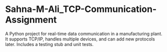 # Sahna-M-Ali_TCP-Communication-Assignment
A Python project for real-time data communication in a manufacturing plant. It supports TCP/IP, handles multiple devices, and can add new protocols later. Includes a testing stub and unit tests.
